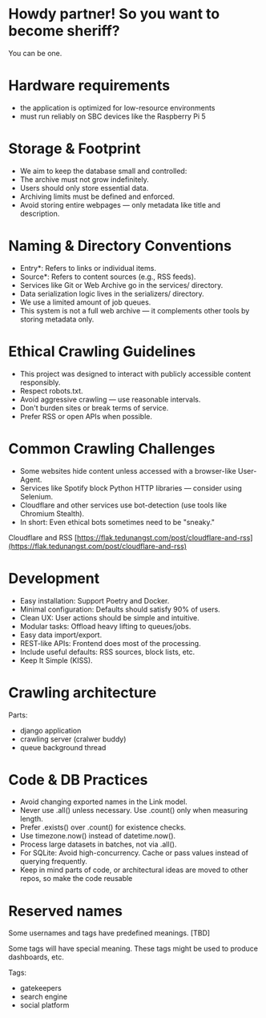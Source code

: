 # Howdy partner! So you want to become sheriff?

You can be one.

# Hardware requirements

 - the application is optimized for low-resource environments
 - must run reliably on SBC devices like the Raspberry Pi 5

# Storage & Footprint

 - We aim to keep the database small and controlled:
 - The archive must not grow indefinitely.
 - Users should only store essential data.
 - Archiving limits must be defined and enforced.
 - Avoid storing entire webpages — only metadata like title and description.

# Naming & Directory Conventions

 - Entry*: Refers to links or individual items.
 - Source*: Refers to content sources (e.g., RSS feeds).
 - Services like Git or Web Archive go in the services/ directory.
 - Data serialization logic lives in the serializers/ directory.
 - We use a limited amount of job queues.
 - This system is not a full web archive — it complements other tools by storing metadata only.

# Ethical Crawling Guidelines

 - This project was designed to interact with publicly accessible content responsibly.
 - Respect robots.txt.
 - Avoid aggressive crawling — use reasonable intervals.
 - Don't burden sites or break terms of service.
 - Prefer RSS or open APIs when possible.

# Common Crawling Challenges

 - Some websites hide content unless accessed with a browser-like User-Agent.
 - Services like Spotify block Python HTTP libraries — consider using Selenium.
 - Cloudflare and other services use bot-detection (use tools like Chromium Stealth).
 - In short: Even ethical bots sometimes need to be "sneaky."

Cloudflare and RSS [https://flak.tedunangst.com/post/cloudflare-and-rss](https://flak.tedunangst.com/post/cloudflare-and-rss)

# Development

 - Easy installation: Support Poetry and Docker.
 - Minimal configuration: Defaults should satisfy 90% of users.
 - Clean UX: User actions should be simple and intuitive.
 - Modular tasks: Offload heavy lifting to queues/jobs.
 - Easy data import/export.
 - REST-like APIs: Frontend does most of the processing.
 - Include useful defaults: RSS sources, block lists, etc.
 - Keep It Simple (KISS).

# Crawling architecture

Parts:
 - django application
 - crawling server (cralwer buddy)
 - queue background thread
 
# Code & DB Practices

 - Avoid changing exported names in the Link model.
 - Never use .all() unless necessary. Use .count() only when measuring length.
 - Prefer .exists() over .count() for existence checks.
 - Use timezone.now() instead of datetime.now().
 - Process large datasets in batches, not via .all().
 - For SQLite: Avoid high-concurrency. Cache or pass values instead of querying frequently.
 - Keep in mind parts of code, or architectural ideas are moved to other repos, so make the code reusable
 
# Reserved names

Some usernames and tags have predefined meanings. [TBD]

Some tags will have special meaning. These tags might be used to produce dashboards, etc.

Tags:
 - gatekeepers
 - search engine
 - social platform
